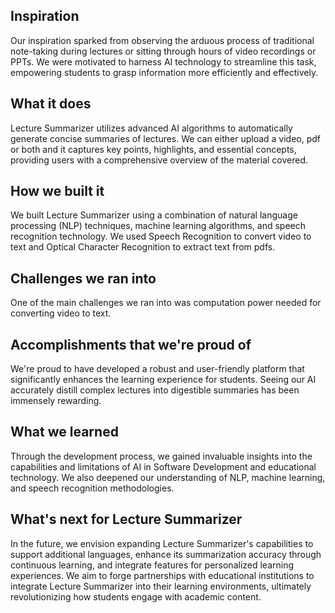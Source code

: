 ## Inspiration
Our inspiration sparked from observing the arduous process of traditional note-taking during lectures or sitting through hours of video recordings or PPTs. We were motivated to harness AI technology to streamline this task, empowering students to grasp information more efficiently and effectively.

## What it does
Lecture Summarizer utilizes advanced AI algorithms to automatically generate concise summaries of lectures. We can either upload a video, pdf or both and it captures key points, highlights, and essential concepts, providing users with a comprehensive overview of the material covered.

## How we built it
We built Lecture Summarizer using a combination of natural language processing (NLP) techniques, machine learning algorithms, and speech recognition technology. We used Speech Recognition to convert video to text and Optical Character Recognition to extract text from pdfs.

## Challenges we ran into
One of the main challenges we ran into was computation power needed for converting video to text.

## Accomplishments that we're proud of
We're proud to have developed a robust and user-friendly platform that significantly enhances the learning experience for students. Seeing our AI accurately distill complex lectures into digestible summaries has been immensely rewarding.

## What we learned
Through the development process, we gained invaluable insights into the capabilities and limitations of AI in Software Development and educational technology. We also deepened our understanding of NLP, machine learning, and speech recognition methodologies.

## What's next for Lecture Summarizer
In the future, we envision expanding Lecture Summarizer's capabilities to support additional languages, enhance its summarization accuracy through continuous learning, and integrate features for personalized learning experiences. We aim to forge partnerships with educational institutions to integrate Lecture Summarizer into their learning environments, ultimately revolutionizing how students engage with academic content.